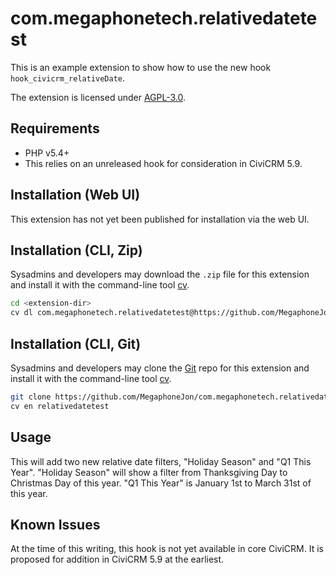 # com.megaphonetech.relativedatetest

This is an example extension to show how to use the new hook `hook_civicrm_relativeDate`.

The extension is licensed under [AGPL-3.0](LICENSE.txt).

## Requirements

* PHP v5.4+
* This relies on an unreleased hook for consideration in CiviCRM 5.9.

## Installation (Web UI)

This extension has not yet been published for installation via the web UI.

## Installation (CLI, Zip)

Sysadmins and developers may download the `.zip` file for this extension and
install it with the command-line tool [cv](https://github.com/civicrm/cv).

```bash
cd <extension-dir>
cv dl com.megaphonetech.relativedatetest@https://github.com/MegaphoneJon/com.megaphonetech.relativedatetest/archive/master.zip
```

## Installation (CLI, Git)

Sysadmins and developers may clone the [Git](https://en.wikipedia.org/wiki/Git) repo for this extension and
install it with the command-line tool [cv](https://github.com/civicrm/cv).

```bash
git clone https://github.com/MegaphoneJon/com.megaphonetech.relativedatetest.git
cv en relativedatetest
```

## Usage

This will add two new relative date filters, "Holiday Season" and "Q1 This Year".  "Holiday Season" will show a filter from Thanksgiving Day to Christmas Day of this year.  "Q1 This Year" is January 1st to March 31st of this year.

## Known Issues

At the time of this writing, this hook is not yet available in core CiviCRM. It is proposed for addition in CiviCRM 5.9 at the earliest.
